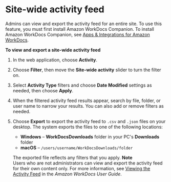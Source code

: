 # Site\-wide activity feed<a name="site-activity"></a>

Admins can view and export the activity feed for an entire site\. To use this feature, you must first install Amazon WorkDocs Companion\. To install Amazon WorkDocs Companion, see [Apps & Integrations for Amazon WorkDocs](https://amazonworkdocs.com/apps.html)\.

**To view and export a site\-wide activity feed**

1. In the web application, choose **Activity**\.

1. Choose **Filter**, then move the **Site\-wide activity** slider to turn the filter on\.

1. Select **Activity Type** filters and choose **Date Modified** settings as needed, then choose **Apply**\.

1. When the filtered activity feed results appear, search by file, folder, or user name to narrow your results\. You can also add or remove filters as needed\.

1. Choose **Export** to export the activity feed to `.csv` and `.json` files on your desktop\. The system exports the files to one of the following locations:
   + **Windows** – **WorkDocsDownloads** folder in your PC's **Downloads** folder
   + **macOS** – `/users/username/WorkDocsDownloads/folder`

   The exported file reflects any filters that you apply\.
**Note**  
Users who are not administrators can view and export the activity feed for their own content only\. For more information, see [Viewing the Activity Feed](https://docs.aws.amazon.com/workdocs/latest/userguide/activity_feed.html) in the *Amazon WorkDocs User Guide*\.